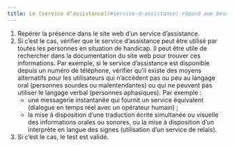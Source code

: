 ```yaml
---
title: Le [service d’assistance](#service-d-assistance) répond aux besoins de communication des personnes handicapées directement ou par [l’intermédiaire d’un service de relais](#service-de-relais). Cette règle est-elle respectée ?
---
```


1. Repérer la présence dans le site web d’un service d’assistance.
2. Si c’est le cas, vérifier que le service d’assistance peut être utilisé par toutes les personnes en situation de handicap. Il peut être utile de rechercher dans la documentation du site web pour trouver ces informations. Par exemple, si le service d’assistance est disponible depuis un numéro de téléphone, vérifier qu’il existe des moyens alternatifs pour les utilisateurs qui n’accèdent pas ou peu au langage oral (personnes sourdes ou malentendantes) ou qui ne peuvent pas utiliser le langage verbal (personnes aphasiques). Par exemple : 
	- une messagerie instantanée qui fournit un service équivalent (dialogue en temps réel avec un opérateur humain) ;
	- la mise à disposition d’une traduction écrite simultanée ou visuelle des informations orales ou sonores, ou la mise à disposition d’un interprète en langue des signes (utilisation d’un service de relais).
3. Si c’est le cas, le test est validé.

